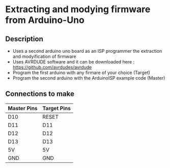 # Extracting and modying firmware from Arduino-Uno
## Description
- Uses a second arduino uno board as an ISP programmer the extraction and modyification of firmware
- Uses AVRDUDE software and it can be downloaded here : https://github.com/avrdudes/avrdude
- Program the first arduino with any firmare of your choice (Target)
- Program the second arduino with the ArduinoISP example code (Master)

## Connections to make
| Master Pins | Target Pins|
|-----|------|
|D10| RESET|
|D11|D11|
|D12|D12|
|D13|D13|
|5V|5V|
|GND|GND|

